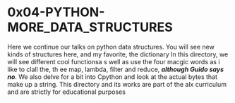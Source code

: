 # 0x04-PYTHON-MORE_DATA_STRUCTURES

Here we continue our talks on python data structures. You will see new kinds of structures here, and my favorite, the dictionary
In this directory, we will see different cool functionsa s well as use the four macgic words as i like to clall the, th ee map, lambda, filter and reduce, ***although Guido says no***. We also delve for a bit into Cpython and look at the actual bytes that make up a string. This directory and its works are part of the alx curriculum and are strictly for educational purposes
